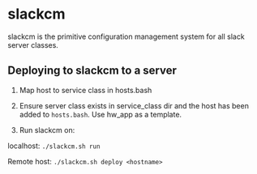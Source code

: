 slackcm
==========

slackcm is the primitive configuration management system for all slack server classes.


Deploying to slackcm to a server
------

1) Map host to service class in hosts.bash

2) Ensure server class exists in service\_class dir and the host has been added to `hosts.bash`. Use hw_app as a template.

3) Run slackcm on:

localhost: `./slackcm.sh run`
    
Remote host: `./slackcm.sh deploy <hostname>`
